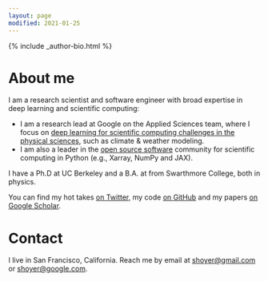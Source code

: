 ```yaml
---
layout: page
modified: 2021-01-25
---
```


<footer role="contentinfo">
  <div class="article-author-bottom">
    {% include _author-bio.html %}
  </div>
</footer>

# About me

I am a research scientist and software engineer with broad expertise in deep learning and scientific computing:

- I am a research lead at Google on the Applied Sciences team, where I focus on
[deep learning for scientific computing challenges in the physical sciences](/science), such as climate & weather modeling.
- I am also a leader in the [open source software](/software) community for
scientific computing in Python (e.g., Xarray, NumPy and JAX).

I have a Ph.D at UC Berkeley and a B.A. at from Swarthmore College, both in physics.

You can find my hot takes [on Twitter](https://twitter.com/shoyer), my code
[on GitHub](https://github.com/shoyer) and my papers
[on Google Scholar](https://scholar.google.com/citations?user=bWTG5FgAAAAJ).

# Contact

I live in San Francisco, California.
Reach me by email at <shoyer@gmail.com> or <shoyer@google.com>.
